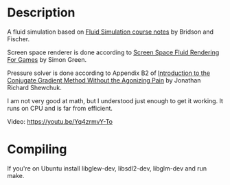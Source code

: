 # Description
A fluid simulation based on [Fluid Simulation course notes](https://www.cs.ubc.ca/~rbridson/fluidsimulation/fluids_notes.pdf) by Bridson and Fischer.

Screen space renderer is done according to [Screen Space Fluid Rendering For Games](http://developer.download.nvidia.com/presentations/2010/gdc/Direct3D_Effects.pdf) by Simon Green.

Pressure solver is done according to Appendix B2 of [Introduction to the Conjugate Gradient Method Without the Agonizing Pain](https://www.cs.cmu.edu/~quake-papers/painless-conjugate-gradient.pdf) by Jonathan Richard Shewchuk.


I am not very good at math, but I understood just enough to get it working.
It runs on CPU and is far from efficient.

Video: https://youtu.be/Yq4zrmvY-To


# Compiling
If you're on Ubuntu install libglew-dev, libsdl2-dev, libglm-dev and run make.
